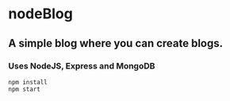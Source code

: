 # nodeBlog
## A simple blog where you can create blogs.
### Uses NodeJS, Express and MongoDB

```
npm install
npm start

```
